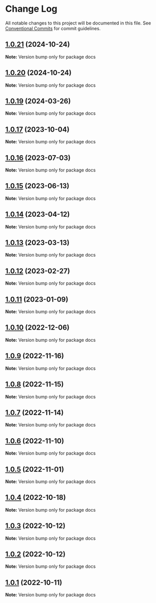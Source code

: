 # Change Log

All notable changes to this project will be documented in this file.
See [Conventional Commits](https://conventionalcommits.org) for commit guidelines.

## [1.0.21](https://github.com/toss/slash/compare/docs@1.0.20...docs@1.0.21) (2024-10-24)

**Note:** Version bump only for package docs





## [1.0.20](https://github.com/toss/slash/compare/docs@1.0.19...docs@1.0.20) (2024-10-24)

**Note:** Version bump only for package docs





## [1.0.19](https://github.com/toss/slash/compare/docs@1.0.18...docs@1.0.19) (2024-03-26)

**Note:** Version bump only for package docs





## [1.0.17](https://github.com/toss/slash/compare/docs@1.0.16...docs@1.0.17) (2023-10-04)

**Note:** Version bump only for package docs

## [1.0.16](https://github.com/toss/slash/compare/docs@1.0.15...docs@1.0.16) (2023-07-03)

**Note:** Version bump only for package docs

## [1.0.15](https://github.com/toss/slash/compare/docs@1.0.14...docs@1.0.15) (2023-06-13)

**Note:** Version bump only for package docs

## [1.0.14](https://github.com/toss/slash/compare/docs@1.0.13...docs@1.0.14) (2023-04-12)

**Note:** Version bump only for package docs

## [1.0.13](https://github.com/toss/slash/compare/docs@1.0.12...docs@1.0.13) (2023-03-13)

**Note:** Version bump only for package docs

## [1.0.12](https://github.com/toss/slash/compare/docs@1.0.11...docs@1.0.12) (2023-02-27)

**Note:** Version bump only for package docs

## [1.0.11](https://github.com/toss/slash/compare/docs@1.0.10...docs@1.0.11) (2023-01-09)

**Note:** Version bump only for package docs

## [1.0.10](https://github.com/toss/slash/compare/docs@1.0.9...docs@1.0.10) (2022-12-06)

**Note:** Version bump only for package docs

## [1.0.9](https://github.com/toss/slash/compare/docs@1.0.8...docs@1.0.9) (2022-11-16)

**Note:** Version bump only for package docs

## [1.0.8](https://github.com/toss/slash/compare/docs@1.0.7...docs@1.0.8) (2022-11-15)

**Note:** Version bump only for package docs

## [1.0.7](https://github.com/toss/slash/compare/docs@1.0.6...docs@1.0.7) (2022-11-14)

**Note:** Version bump only for package docs

## [1.0.6](https://github.com/toss/slash/compare/docs@1.0.5...docs@1.0.6) (2022-11-10)

**Note:** Version bump only for package docs

## [1.0.5](https://github.com/toss/slash/compare/docs@1.0.4...docs@1.0.5) (2022-11-01)

**Note:** Version bump only for package docs

## [1.0.4](https://github.com/toss/slash/compare/docs@1.0.3...docs@1.0.4) (2022-10-18)

**Note:** Version bump only for package docs

## [1.0.3](https://github.com/toss/slash/compare/docs@1.0.2...docs@1.0.3) (2022-10-12)

**Note:** Version bump only for package docs

## [1.0.2](https://github.com/toss/slash/compare/docs@1.0.1...docs@1.0.2) (2022-10-12)

**Note:** Version bump only for package docs

## [1.0.1](https://github.com/toss/slash/compare/docs@1.0.0...docs@1.0.1) (2022-10-11)

**Note:** Version bump only for package docs
